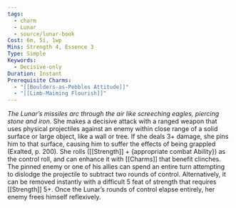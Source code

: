 ```yaml
---
tags:
  - charm
  - Lunar
  - source/lunar-book
Cost: 6m, 5i, 1wp
Mins: Strength 4, Essence 3
Type: Simple
Keywords:
  - Decisive-only
Duration: Instant
Prerequisite Charms:
  - "[[Boulders-as-Pebbles Attitude]]"
  - "[[Limb-Maiming Flourish]]"
---
```

*The Lunar’s missiles arc through the air like screeching eagles, piercing stone and iron.*
She makes a decisive attack with a ranged weapon that uses physical projectiles against an enemy within close range of a solid surface or large object, like a wall or tree. If she deals 3+ damage, she pins him to that surface, causing him to suffer the effects of being grappled (Exalted, p. 200). She rolls ([[Strength]] + {appropriate combat Ability}) as the control roll, and can enhance it with [[Charms]] that benefit clinches. The pinned enemy or one of his allies can spend an entire turn attempting to dislodge the projectile to subtract two rounds of control. Alternatively, it can be removed instantly with a difficult 5 feat of strength that requires [[Strength]] 5+. Once the Lunar’s rounds of control elapse entirely, her enemy frees himself reflexively.